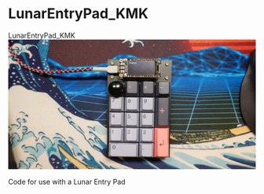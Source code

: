 # LunarEntryPad_KMK
LunarEntryPad_KMK
<img src="https://github.com/keithhannen/LunarEntryPad_KMK/blob/main/DSC00106-768x402.jpg">

Code for use with a Lunar Entry Pad 
